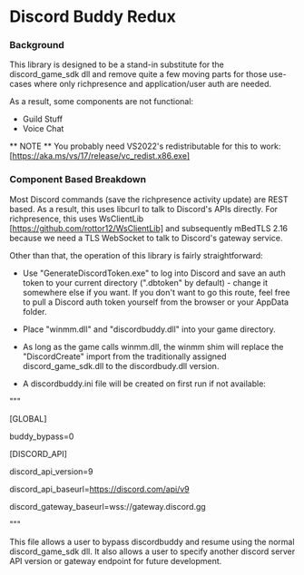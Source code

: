 # Discord Buddy Redux

### Background

This library is designed to be a stand-in substitute for the discord_game_sdk dll and remove quite a few moving parts for those use-cases where only richpresence and application/user auth are needed.

As a result, some components are not functional: 

- Guild Stuff
- Voice Chat

** NOTE ** You probably need VS2022's redistributable for this to work: [https://aka.ms/vs/17/release/vc_redist.x86.exe]


### Component Based Breakdown

Most Discord commands (save the richpresence activity update) are REST based. As a result, this uses libcurl to talk to Discord's APIs directly. For richpresence, this uses WsClientLib [https://github.com/rottor12/WsClientLib] and subsequently mBedTLS 2.16 because we need a TLS WebSocket to talk to Discord's gateway service.

Other than that, the operation of this library is fairly straightforward:

- Use "GenerateDiscordToken.exe" to log into Discord and save an auth token to your current directory (".dbtoken" by default) - change it somewhere else if you want. If you don't want to go this route, feel free to pull a Discord auth token yourself from the browser or your AppData folder.

- Place "winmm.dll" and "discordbuddy.dll" into your game directory. 

- As long as the game calls winmm.dll, the winmm shim will replace the "DiscordCreate" import from the traditionally assigned discord_game_sdk.dll to the discordbudy.dll version.

- A discordbuddy.ini file will be created on first run if not available:

"""

[GLOBAL]

buddy_bypass=0

[DISCORD_API]

discord_api_version=9

discord_api_baseurl=https://discord.com/api/v9

discord_gateway_baseurl=wss://gateway.discord.gg

"""

This file allows a user to bypass discordbuddy and resume using the normal discord_game_sdk dll. It also allows a user to specify another discord server API version or gateway endpoint for future development.




